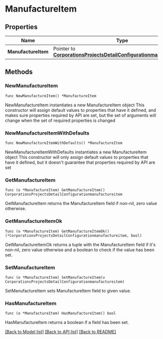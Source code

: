 # ManufactureItem

## Properties

Name | Type | Description | Notes
------------ | ------------- | ------------- | -------------
**ManufactureItem** | Pointer to [**CorporationsProjectsDetailConfigurationmanufactureitem**](CorporationsProjectsDetailConfigurationmanufactureitem.md) |  | [optional] 

## Methods

### NewManufactureItem

`func NewManufactureItem() *ManufactureItem`

NewManufactureItem instantiates a new ManufactureItem object
This constructor will assign default values to properties that have it defined,
and makes sure properties required by API are set, but the set of arguments
will change when the set of required properties is changed

### NewManufactureItemWithDefaults

`func NewManufactureItemWithDefaults() *ManufactureItem`

NewManufactureItemWithDefaults instantiates a new ManufactureItem object
This constructor will only assign default values to properties that have it defined,
but it doesn't guarantee that properties required by API are set

### GetManufactureItem

`func (o *ManufactureItem) GetManufactureItem() CorporationsProjectsDetailConfigurationmanufactureitem`

GetManufactureItem returns the ManufactureItem field if non-nil, zero value otherwise.

### GetManufactureItemOk

`func (o *ManufactureItem) GetManufactureItemOk() (*CorporationsProjectsDetailConfigurationmanufactureitem, bool)`

GetManufactureItemOk returns a tuple with the ManufactureItem field if it's non-nil, zero value otherwise
and a boolean to check if the value has been set.

### SetManufactureItem

`func (o *ManufactureItem) SetManufactureItem(v CorporationsProjectsDetailConfigurationmanufactureitem)`

SetManufactureItem sets ManufactureItem field to given value.

### HasManufactureItem

`func (o *ManufactureItem) HasManufactureItem() bool`

HasManufactureItem returns a boolean if a field has been set.


[[Back to Model list]](../README.md#documentation-for-models) [[Back to API list]](../README.md#documentation-for-api-endpoints) [[Back to README]](../README.md)



